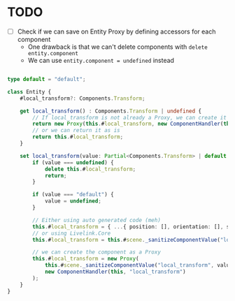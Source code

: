 # TODO

- [ ] Check if we can save on Entity Proxy by defining accessors for each component
    - One drawback is that we can't delete components with `delete entity.component`
    - We can use `entity.component = undefined` instead

```typescript

type default = "default";

class Entity {
    #local_transform?: Components.Transform;

    get local_transform() : Components.Transform | undefined {
        // If local_transform is not already a Proxy, we can create it
        return new Proxy(this.#local_transform, new ComponentHandler(this, "local_transform"));
        // or we can return it as is
        return this.#local_transform;
    }

    set local_transform(value: Partial<Components.Transform> | default | undefined) {
        if (value === undefined) {
            delete this.#local_transform;
            return;
        }

        if (value === "default") {
            value = undefined;
        }

        // Either using auto generated code (meh)
        this.#local_transform = { ...{ position: [], orientation: [], scale: [] }, ...value };
        // or using Livelink.Core
        this.#local_transform = this.#scene._sanitizeComponentValue("local_transform", value);

        // we can create the component as a Proxy
        this.#local_transform = new Proxy(
            this.#scene._sanitizeComponentValue("local_transform", value),
            new ComponentHandler(this, "local_transform")
        );
    }
}
```
